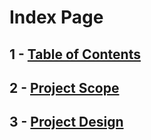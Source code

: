 # Index Page

## 1 - [Table of Contents](https://github.com/Grimcheese/Eucalypto/wiki/Index) 
## 2 - [Project Scope](https://github.com/Grimcheese/Eucalypto/wiki/Scope)
## 3 - [Project Design](https://github.com/Grimcheese/Eucalypto/wiki/Design)